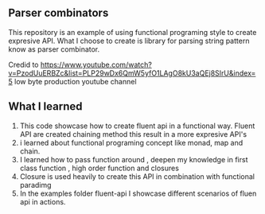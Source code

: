 ## Parser combinators 

This repository is an example of using functional programing style to create expresive API. 
What I choose to create is library for parsing string pattern know as parser combinator. 

Credid to https://www.youtube.com/watch?v=PzodUuERBZc&list=PLP29wDx6QmW5yfO1LAgO8kU3aQEj8SIrU&index=5
low byte production youtube channel 

## What I learned 
1. This code showcase how to create fluent api in a functional way. Fluent API are created chaining method 
this result in a more expresive API's 
2. i learned about functional programing concept like monad, map and chain. 
3. I learned how to pass function around , deepen my knowledge in first class function , high order function and closures 
4. Closure is used heavily to create this API in combination with functional paradimg 
5. In the examples folder fluent-api I showcase different scenarios of fluen api in actions. 